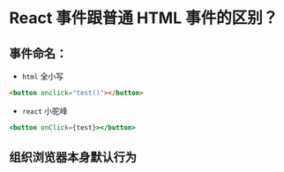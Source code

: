 # React 事件跟普通 HTML 事件的区别？

## 事件命名：

- `html` 全小写

```html
<button onclick="test()"></button>
```

- `react` 小驼峰

```jsx
<button onClick={test}></button>
```

## 组织浏览器本身默认行为